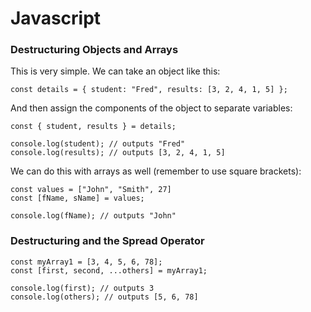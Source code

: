 # Javascript

### Destructuring Objects and Arrays

This is very simple. We can take an object like this:

```
const details = { student: "Fred", results: [3, 2, 4, 1, 5] };
```

And then assign the components of the object to separate variables:

```
const { student, results } = details;

console.log(student); // outputs "Fred"
console.log(results); // outputs [3, 2, 4, 1, 5]
```

We can do this with arrays as well (remember to use square brackets):

```
const values = ["John", "Smith", 27]
const [fName, sName] = values;

console.log(fName); // outputs "John"
```

### Destructuring and the Spread Operator

```
const myArray1 = [3, 4, 5, 6, 78];
const [first, second, ...others] = myArray1;

console.log(first); // outputs 3
console.log(others); // outputs [5, 6, 78]
```
